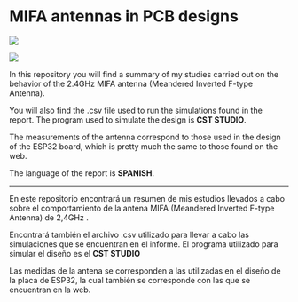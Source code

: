 # MIFA antennas in PCB designs

![](https://i.postimg.cc/wxVTjP3r/antena-mifa.png) 

![](https://i.postimg.cc/mk8bpc04/csv-antena.png)

In this repository you will find a summary of my studies carried out on the behavior of the 2.4GHz MIFA  antenna (Meandered Inverted F-type Antenna).

You will also find the .csv file used to run the simulations found in the report. The program used to simulate the design is  **CST STUDIO**.

The measurements of the antenna correspond to those used in the design of the ESP32 board, which is pretty much the same to those found on the web.

The language of the report is **SPANISH**. 

---------------

En este repositorio encontrará un resumen de mis estudios llevados a cabo sobre el comportamiento de la antena MIFA (Meandered Inverted F-type Antenna) de 2,4GHz .

Encontrará también el archivo .csv utilizado para llevar a cabo las simulaciones que se encuentran en el informe. El programa utilizado para simular el diseño es el **CST STUDIO**

Las medidas de la antena se corresponden a las utilizadas en el diseño de la placa de ESP32, la cual también se corresponde con las que se encuentran en la web.


